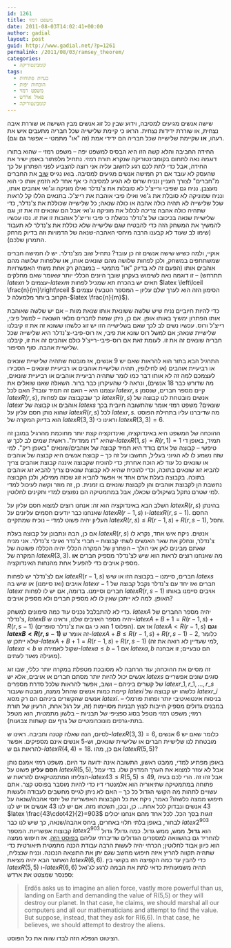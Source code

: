 ```yaml
---
id: 1261
title: משפט רמזי
date: 2011-08-03T14:02:41+00:00
author: gadial
layout: post
guid: http://www.gadial.net/?p=1261
permalink: /2011/08/03/ramsey_theorem/
categories:
  - קומבינטוריקה
tags:
  - בעיות פתוחות
  - הוכחות יפות
  - משפט רמזי
  - פאול ארדש
  - קומבינטוריקה
---
```

שישה אנשים מגיעים למסיבה, וידוע שבין כל זוג אנשים מבין השישה או שוררת איבה נצחית, או שוררת ידידות נצחית. הראו כי קיימת שלישייה שכל חבריה מתעבים איש את רעהו, **או** שקיימת שלישייה שכל חבריה הם ידידי אמת (זה "או" מתמטי &#8211; אפשר גם וגם).

החידה החביבה והלא קשה הזו היא הבסיס למשפט יפה &#8211; משפט רמזי &#8211; שהוא בתורו דוגמה נאה לתחום בקומבינטוריקה שנקרא תורת רמזי. נתחיל מלפתור באופן ישיר את החידה, אבל כדי לתת לכם רגע לחשוב עליה אני רוצה להצביע לפני הפתרון על כך שהעסק לא עובד אם רק חמישה אנשים מגיעים למסיבה. בואו נגייס [שוב](http://www.gadial.net/?p=220) את החברים מ"חברים" לצורך העניין ונניח שרוס לא הגיע למסיבה כי אף אחד לא הזמין אותו כי הוא מעצבן. נניח גם שפיבי ורייצ'ל לא סובלות את צ'נדלר ואילו מוניקה וג'ואי אוהבים אותו, ונניח שמוניקה לא סובלת את ג'ואי ואילו פיבי אוהבת את רייצ'ל. בתנאים הללו קל לראות שכל שלישייה לא תהיה כולה אהבה או כולה שנאה; כל שלישייה שכוללת את צ'נדלר, כדי שתהיה כולה אהבה צריכה לכלול את מוניקה וג'ואי אבל הם שונאים זה את זו; וגם שלישיית שנאה בכיכובו של צ'נדלר נכשלת כי פיבי ורייצ'ל אוהבות זו את זו. נסו עכשיו להמשיך את המשחק הזה כדי להבטיח שגם שלישייה שלא כוללת את צ'נדלר לא תעבוד (שימו לב שעוד לא קבענו הרבה מיחסי האהבה-שנאה של הדמויות וזה בדיוק מרחק התמרון שלכם).

אוקיי, ולמה כשיש שישה אנשים זה כן עובד? נתחיל שוב מצ'נדלר. יש לו חמישה חברים שמשתתפים במשחק, ולכן לפחות שלושה מהם שונאים אותו, **או** שלפחות שלושה מהם אוהבים אותו (הפעם זה לא בדיוק "או" מתמטי &#8211; במובהק רק אחת משתי האפשרויות תתרחש) &#8211; זו דוגמה נאה לשימוש בעקרון שובך היונים הכללי יותר שאומר שאם מחלקים $latex n$ עצמים ל-$latex m$ תאים יש בהכרח תא שמכיל לפחות $latex \left\lceil \frac{n}{m}\right\rceil $ עצמים (הסימון הזה הוא לערך שלם עליון &#8211; המספר הטבעי הקרוב ביותר מלמעלה ל-$latex \frac{n}{m}$).

כדי להיות חיוביים נניח שיש שלשה ששונאת אותו שנאת מוות &#8211; אם יש שלשה שאוהבת אותו הפתרון ימשיך באותו אופן. אם כן, ניתן שמות לחברים מלאי השנאה &#8211; למשל פיבי, רייצ'ל ורוס. עכשיו נשים לב לכך שאם בשלישייה הזו יש זוג כלשהו ששונא זה את זו קיבלנו שלישיית שנאה; אם למשל רוס שונא את פיבי, אז רוס-פיבי-צ'נדלר היא שלישייה שכל חבריה שונאים זה את זו. לעומת זאת אם רוס-פיבי-רייצ'ל כולם אוהבים זה את זו, קיבלנו שלישיית אהבה. סוף הסיפור.

התרגיל הבא בתור הוא להראות שאם יש 9 אנשים, אז מובטח שתהיה שלישיית שונאים או רביעיית אוהבים (או לחילופין, תהיה שלישיית אוהבים או רביעיית שונאים &#8211; הסבירו לעצמכם למה זה לא אותו דבר כמו לומר שתהיה רביעיית אוהבים או רביעיית שונאים, מה שדורש כבר 18 אנשים), ונראה לי שהעיקרון כבר ברור. השאלה שאנו שואלים את עצמנו היא &#8211; האם זה תמיד עובד? האם לכל $latex r,s$ קיים מספר חברים, שנסמן $latex R\left(r,s\right)$, כך שבקבוצה עם לפחות $latex R\left(r,s\right)$ אנשים מובטחת לנו קבוצה של $latex r$ אוהבים או קבוצה של $latex s$ שונאים? משפט רמזי אומר שהתשובה חיובית בכך שהוא נותן חסם עליון על $latex R\left(r,s\right)$ לכל $latex r,s$. מה שדיברנו עליו בתחילת הפוסט הוא בדיוק המקרה של $latex R\left(3,3\right)$ וראינו כי $latex R\left(3,3\right)=6$.

ההוכחה של המשפט היא באינדוקציה, ואינדוקציה קצת יותר מחוכמת מהרגיל במובן זה שהיא "דו ממדית". ראשית שמים לב לכך ש-$latex R\left(1,s\right)=R\left(r,1\right)=1$ תמיד, באופן די טיפשי &#8211; קבוצה של אדם בודד היא תמיד קבוצה של אוהבים/שונאים "באופן ריק". למי שזה נשמע לו לא הגיוני בעליל, תחשבו על זה כך &#8211; קבוצת אנשים היא קבוצה של אוהבים או שונאים כל עוד לא הוכח אחרת; כדי להוכיח שקבוצה איננה קבוצת אוהבים צריך להביא זוג שונאים בתוכה, וכדי להוכיח שהיא לא קבוצת שונאים צריך להביא זוג אוהבים בתוכה. בקבוצה בעלת אדם אחד אי אפשר להביא זוג שכזה ממילא, ולכן הקבוצה נחשבת הן לקבוצת אוהבים והן לקבוצת שונאים בו זמנית. כן, זה מוזר וקשה לעיכול למדי למי שטרם נתקל בשיקולים שכאלו, אבל במתמטיקה הם נפוצים למדי ותקינים לחלוטין.

השלב הבא באינדוקציה הוא זה: אנחנו רוצים למצוא חסם עליון על $latex R\left(r,s\right)$ בהינתן שאנחנו כבר יודעים חסמים עליונים על $latex R\left(r-1,s\right)$ ו-$latex R\left(r,s-1\right)$. החסם העליון יהיה פשוט למדי &#8211; נוכיח שמתקיים $latex R\left(r,s\right)\le R\left(r-1,s\right)+R\left(r,s-1\right)$, וחסל.

אם כן, הבה ונתבונן על קבוצה בעלת $latex R\left(r,s\right)$ אנשים. ניקח איש אחד, נקרא לו צ'נדלר, ונחלק את שאר האנשים לשתי קבוצות &#8211; חברי צ'נדר ואויבי צ'נדלר. אני מניח שאתם מבינים לאן אני הולך &#8211; הפתרון של המקרה הכללי יהיה הכללה פשוטה של המקרה של $latex R\left(3,3\right)$. מה שאנחנו רוצים לראות הוא שיש לצ'נדלר מספיק חברים **או** מספיק אויבים כדי להפעיל אחת מהנחות האינדוקציה.

אם לצ'נדלר יש לפחות $latex R\left(r-1,s\right)$ חברים, סיימנו &#8211; בקבוצה הזו או שיש $latex s$ אויבים (ואז סיימנו) או שיש בה $latex r-1$ חברים ואז יחד עם צ'נדלר נקבל קבוצה של $latex r$ חברים וסיימנו. בדומה, אם יש לו לפחות $latex R\left(r,s-1\right)$ אויבים סיימנו באותו האופן. למה לא ייתכן שאין לו לא מספיק חברים ולא מספיק אויבים?

כדי לא להתבלבל נכניס עוד כמה סימונים למשחק. $latex A$ יהיה מספר החברים של צ'נדלר, $latex B$ יהיה מספר האויבים שלנו, וראינו ש-$latex A+B+1=R\left(r-1,s\right)+R\left(r,s-1\right)$ (הפלוס 1 הוא כי גם את צ'נדלר סופרים). אז אם $latex A<R\left(r-1,s\right)$ **וגם $latex B<R\left(r,s-1\right)$** זה אומר ש-$latex A+B\le R\left(r-1,s\right)+R\left(r,s-1\right)-2$, כלומר שלא ייתכן ש-$latex A+B+1=R\left(r-1,s\right)+R\left(r,s-1\right)$ (למי שעדיין לא רואה את זה, $latex a<b$ שקול לאמירה ש-$latex a\le b-1$ אם $latex a,b$ הם טבעיים; זו אבחנה מועילה מאוד לעתים).

זה מסיים את ההוכחה; עוד הרחבה לא מסובכת מטפלת במקרה יותר כללי, שבו זוג אנשים יכול להיות יותר מסתם חברים או אויבים, אלא יש $latex s$ סוגים שונים אפשריים של קשרים ביניהם &#8211; ושוב, אפשר להראות שלכל סדרת מספרים $latex r\_{1},r\_{1},\dots,r\_{s}$ קיימת כמות אנשים שהחל ממנה, מובטח שעבור $latex i$ כלשהו יש קבוצה של $latex r\_{i}$ אנשים שהקשרים ביניהם הם רק מסוג $latex i$. בניסוח אינטואיטיבי יותר ופחות פורמלי &#8211; במבנים גדולים מספיק חייבות לצוץ תבניות מסויימות (זה, על רגל אחת, הרעיון של תורת רמזי; משפט רמזי מטפל בסוג ספציפי של תבניות &#8211; בלשון מתמטית, הוא מטפל בתת-גרפים מונוכרומטיים של גרף עם קשתות צבועות).

לסיום, הנה שאלה קטנה וחביבה. ראינו ש-$latex R\left(3,3\right)=6$, כלומר שאם יש 6 אנשים מובטחת לנו שלישיית חברים או שלישיית שונאים, וש-5 אנשים אינם מספיקים. אפשר להראות גם ש-$latex R\left(4,4\right)=18$. אם כן, מהו $latex R\left(5,5\right)$?

באופן מפתיע למדי, ממבט ראשון, התשובה אינה ידועה עד היום. משפט רמזי אמנם נותן **חסם עליון** פשוט על $latex R\left(5,5\right)$, אבל לא עוזר למצוא את הערך המדויק שלו. בדי עמל הצליחו המתמטיקאים להראות ש-$latex 43\le R\left(5,5\right)\le49$, אבל זהו זה. הרי לכם בעיה פתוחה במתמטיקה שתיאוריה הוא אלמנטרי דיו כדי להיות מוסבר בפוסט קצר. אתם עשויים לתהות מה הקושי הגדול כל כך &#8211; האם לא ניתן לגייס מחשבים לעבודה ולעשות חיפוש ממצה כלשהו? נאמר, ניקח את כל הקבוצות האפשריות של יחסי אהבה/שנאה על 43 אנשים ונבדוק לכל אחת&#8230; כן, ובכן, תשכחו מזה. אם יש לנו 43 אנשים אז יש לנו $latex \frac{43\cdot42}{2}=903$ זוגות בסך הכל. לכל אחד מהם אנחנו יכולים לבחור, באופן בלתי תלוי באחרים, ביחס אהבה/שנאה, כך שיש לנו כבר $latex 2^{903}$ קבוצות אפשריות. המספר $latex 2^{903}$ הוא **גדול**. ממש, ממש גדול. כמה גדול? גדול להחריד גם בהשוואה למספרים הגדולים שדיברתי עליהם [בפוסט הזה](http://www.gadial.net/?p=201). אז חיפוש ממצה הוא כיוון אבוד לחלוטין; הכרחי יהיה לעשות הרבה עבודת הכנה מתמטית תיאורטית כדי שתהיה תקווה להריץ איזה חיפוש מחשב שגם יתן את התוצאה הנכונה. ונניח שנצליח, האתגר הבא יהיה מציאת $latex R\left(6,6\right)$. כדי להבין עד כמה הקפיצה הזו בקושי בין $latex R\left(5,5\right)$ ו-$latex R\left(6,6\right)$ תהיה משמעותית כדאי לתת את הבמה לרגע לג'ואל ספנסר שמצטט את ארדש:

> <p dir="ltr">
>   Erdős asks us to imagine an alien force, vastly more powerful than us, landing on Earth and demanding the value of R(5,5) or they will destroy our planet. In that case, he claims, we should marshal all our computers and all our mathematicians and attempt to find the value. But suppose, instead, that they ask for R(6,6). In that case, he believes, we should attempt to destroy the aliens.
> </p>

הציטוט הנפלא הזה לבדו שווה את כל הפוסט.